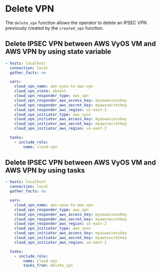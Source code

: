 # Delete VPN

The `delete_vpn` function allows the operator to delete an IPSEC VPN previously
created by the `created_vpn` function.

## Delete IPSEC VPN between AWS VyOS VM and AWS VPN by using state variable

```yaml
- hosts: localhost
  connection: local
  gather_facts: no

  vars:
    cloud_vpn_name: aws-vyos-to-aws-vpn
    cloud_vpn_state: absent
    cloud_vpn_responder_type: aws_vpn
    cloud_vpn_responder_aws_access_key: myaswaccesskey
    cloud_vpn_responder_aws_secret_key: myawssecretkey
    cloud_vpn_responder_aws_region: us-east-2
    cloud_vpn_initiator_type: aws_vyos
    cloud_vpn_initiator_aws_access_key: myaswaccesskey
    cloud_vpn_initiator_aws_secret_key: myawssecretkey
    cloud_vpn_initiator_aws_region: us-east-2

  tasks:
    - include_role:
        name: cloud-vpn
```

## Delete IPSEC VPN between AWS VyOS VM and AWS VPN by using tasks

```yaml
- hosts: localhost
  connection: local
  gather_facts: no

  vars:
    cloud_vpn_name: aws-vyos-to-aws-vpn
    cloud_vpn_responder_type: aws_vpn
    cloud_vpn_responder_aws_access_key: myaswaccesskey
    cloud_vpn_responder_aws_secret_key: myawssecretkey
    cloud_vpn_responder_aws_region: us-east-2
    cloud_vpn_initiator_type: aws_vyos
    cloud_vpn_initiator_aws_access_key: myaswaccesskey
    cloud_vpn_initiator_aws_secret_key: myawssecretkey
    cloud_vpn_initiator_aws_region: us-east-2

  tasks:
    - include_role:
        name: cloud-vpn
        tasks_from: delete_vpn
```
